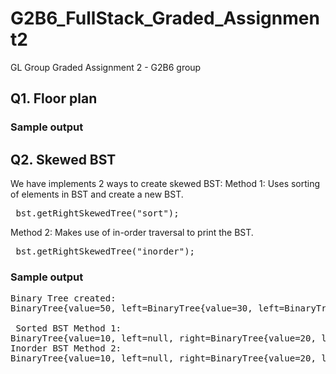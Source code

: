 # G2B6_FullStack_Graded_Assignment2
GL Group Graded Assignment 2 - G2B6 group

## Q1. Floor plan

### Sample output

## Q2. Skewed BST
We have implements 2 ways to create skewed BST:
 Method 1: Uses sorting of elements in BST and create a new BST.
   <pre> bst.getRightSkewedTree("sort"); </pre>
 Method 2: Makes use of in-order traversal to print the BST. 
   <pre> bst.getRightSkewedTree("inorder");</pre>

### Sample output

<pre>Binary Tree created: 
BinaryTree{value=50, left=BinaryTree{value=30, left=BinaryTree{value=10, left=null, right=BinaryTree{value=20, left=null, right=null}}, right=null}, right=BinaryTree{value=60, left=BinaryTree{value=55, left=null, right=null}, right=null}}

 Sorted BST Method 1: 
BinaryTree{value=10, left=null, right=BinaryTree{value=20, left=null, right=BinaryTree{value=30, left=null, right=BinaryTree{value=50, left=null, right=BinaryTree{value=55, left=null, right=BinaryTree{value=60, left=null, right=null}}}}}}
Inorder BST Method 2: 
BinaryTree{value=10, left=null, right=BinaryTree{value=20, left=null, right=BinaryTree{value=30, left=null, right=BinaryTree{value=50, left=null, right=BinaryTree{value=55, left=null, right=BinaryTree{value=60, left=null, right=null}}}}}}
</pre>
